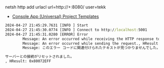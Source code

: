 


netsh http add urlacl url=http://+:8080/ user=tekk


* [Console App (Universal) Project Templates](https://marketplace.visualstudio.com/items?itemName=AndrewWhitechapelMSFT.ConsoleAppUniversal)


````bat
2024-04-27 21:45:29.7631 [INFO ] Start
2024-04-27 21:45:30.0774 [INFO ] Connect to http://localhost:5001
2024-04-27 21:45:31.0280 [ERROR] Error
        Message: An error occurred while receiving the HTTP response to http://localhost:5001/. This could be due to the service endpoint binding not using the HTTP protocol. This could also be due to an HTTP request context being aborted by the server (possibly due to the service shutting down). See server logs for more details., HResult: 0x80131500
        Message: An error occurred while sending the request., HResult: 0x80072EFF
        Message: このエラー コードに関連付けられたテキストが見つかりませんでした。

サーバーとの接続がリセットされました。
, HResult: 0x80072EFF
````
